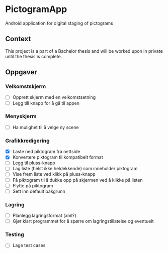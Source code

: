 # PictogramApp
Android application for digital staging of pictograms

## Context
This project is a part of a Bachelor thesis and will be worked upon in private until the thesis is complete.


## Oppgaver

### Velkomstskjerm
- [ ] Opprett skjerm med en velkomstsetning
- [ ] Legg till knapp for å gå til appen
### Menyskjerm
- [ ] Ha mulighet til å velge ny scene
### Grafikkredigering
- [x] Laste ned piktogram fra nettside
- [x] Konvertere piktogram til kompatibelt format
- [ ] Legg til pluss-knapp
- [ ] Lag liste (helst ikke heldekkende) som inneholder piktogram
- [ ] Vise frem liste ved klikk på pluss-knapp
- [ ] Få piktogram til å dukke opp på skjermen ved å klikke på listen
- [ ] Flytte på piktogram
- [ ] Sett inn default bakgrunn
### Lagring
- [ ] Planlegg lagringsformat (xml?)
- [ ] Gjør klart programmet for å spørre om lagringstillatelse og eventuelt 
### Testing
- [ ] Lage test cases
